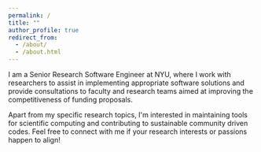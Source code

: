 ```yaml
---
permalink: /
title: ""
author_profile: true
redirect_from: 
  - /about/
  - /about.html
---
```



I am a Senior Research Software Engineer at NYU, where I work with researchers to assist in implementing appropriate software solutions and provide consultations to faculty and research teams aimed at improving the competitiveness of funding proposals.

Apart from my specific research topics, I'm interested in maintaining tools for scientific computing and contributing to sustainable community driven codes. Feel free to connect with me if your research interests or passions happen to align!
